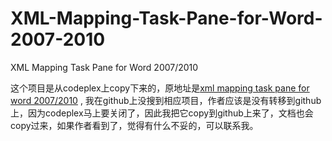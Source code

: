 # XML-Mapping-Task-Pane-for-Word-2007-2010
XML Mapping Task Pane for Word 2007/2010

这个项目是从codeplex上copy下来的，原地址是[xml mapping task pane for word 2007/2010](http://xmlmapping.codeplex.com/) , 我在github上没搜到相应项目，作者应该是没有转移到github上，因为codeplex马上要关闭了，因此我把它copy到github上来了，文档也会copy过来，如果作者看到了，觉得有什么不妥的，可以联系我。







